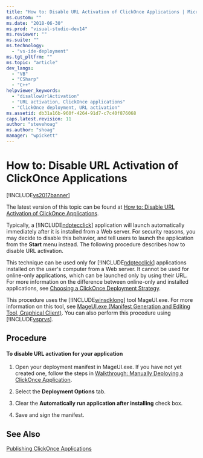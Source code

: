 ```yaml
---
title: "How to: Disable URL Activation of ClickOnce Applications | Microsoft Docs"
ms.custom: ""
ms.date: "2018-06-30"
ms.prod: "visual-studio-dev14"
ms.reviewer: ""
ms.suite: ""
ms.technology: 
  - "vs-ide-deployment"
ms.tgt_pltfrm: ""
ms.topic: "article"
dev_langs: 
  - "VB"
  - "CSharp"
  - "C++"
helpviewer_keywords: 
  - "disallowUrlActivation"
  - "URL activation, ClickOnce applications"
  - "ClickOnce deployment, URL activation"
ms.assetid: db31a16b-960f-4264-91d7-c7c40f876068
caps.latest.revision: 11
author: "stevehoag"
ms.author: "shoag"
manager: "wpickett"
---
```

# How to: Disable URL Activation of ClickOnce Applications
[!INCLUDE[vs2017banner](../includes/vs2017banner.md)]

The latest version of this topic can be found at [How to: Disable URL Activation of ClickOnce Applications](https://docs.microsoft.com/visualstudio/deployment/how-to-disable-url-activation-of-clickonce-applications).  
  
Typically, a [!INCLUDE[ndptecclick](../includes/ndptecclick-md.md)] application will launch automatically immediately after it is installed from a Web server. For security reasons, you may decide to disable this behavior, and tell users to launch the application from the **Start** menu instead. The following procedure describes how to disable URL activation.  
  
 This technique can be used only for [!INCLUDE[ndptecclick](../includes/ndptecclick-md.md)] applications installed on the user's computer from a Web server. It cannot be used for online-only applications, which can be launched only by using their URL. For more information on the difference between online-only and installed applications, see [Choosing a ClickOnce Deployment Strategy](../deployment/choosing-a-clickonce-deployment-strategy.md).  
  
 This procedure uses the [!INCLUDE[winsdklong](../includes/winsdklong-md.md)] tool MageUI.exe. For more information on this tool, see [MageUI.exe (Manifest Generation and Editing Tool, Graphical Client)](../Topic/MageUI.exe%20\(Manifest%20Generation%20and%20Editing%20Tool,%20Graphical%20Client\).md). You can also perform this procedure using [!INCLUDE[vsprvs](../includes/vsprvs-md.md)].  
  
## Procedure  
  
#### To disable URL activation for your application  
  
1.  Open your deployment manifest in MageUI.exe. If you have not yet created one, follow the steps in [Walkthrough: Manually Deploying a ClickOnce Application](../deployment/walkthrough-manually-deploying-a-clickonce-application.md).  
  
2.  Select the **Deployment Options** tab.  
  
3.  Clear the **Automatically run application after installing** check box.  
  
4.  Save and sign the manifest.  
  
## See Also  
 [Publishing ClickOnce Applications](../deployment/publishing-clickonce-applications.md)




